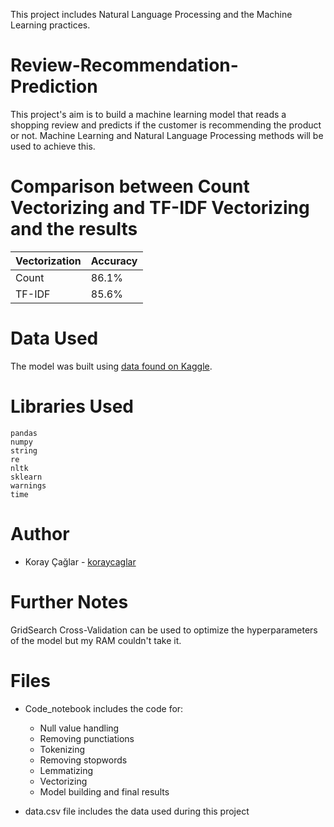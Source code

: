 
This project includes Natural Language Processing and the Machine Learning practices.

# Review-Recommendation-Prediction
This project's aim is to build a machine learning model that reads a shopping review and predicts if the customer is recommending the product or not. Machine Learning and Natural Language Processing methods will be used to achieve this.

# Comparison between Count Vectorizing and TF-IDF Vectorizing and the results

Vectorization | Accuracy
------------ | -------------
Count | 86.1%
TF-IDF | 85.6%


# Data Used
The model was built using [data found on Kaggle](https://www.kaggle.com/nicapotato/womens-ecommerce-clothing-reviews).


# Libraries Used
```
pandas
numpy
string
re
nltk
sklearn
warnings
time
```

# Author
- Koray Çağlar - [koraycaglar](https://github.com/koraycaglar)

# Further Notes
GridSearch Cross-Validation can be used to optimize the hyperparameters of the model but my RAM couldn't take it.

# Files

- Code_notebook includes the code for:
     - Null value handling
     - Removing punctiations
     - Tokenizing
     - Removing stopwords
     - Lemmatizing
     - Vectorizing
     - Model building and final results

- data.csv file includes the data used during this project
